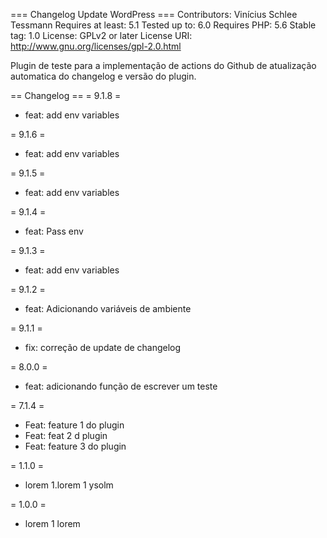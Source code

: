 === Changelog Update WordPress ===
Contributors: Vinícius Schlee Tessmann
Requires at least: 5.1
Tested up to: 6.0
Requires PHP: 5.6
Stable tag: 1.0
License: GPLv2 or later
License URI: http://www.gnu.org/licenses/gpl-2.0.html

Plugin de teste para a implementação de actions do Github de atualização automatica do changelog e versão do plugin.

== Changelog ==
= 9.1.8 =
 * feat: add env variables
 
= 9.1.6 =
 * feat: add env variables
 
= 9.1.5 =
 * feat: add env variables
 
= 9.1.4 =
 * feat: Pass env
 
= 9.1.3 =
 * feat: add env variables
 
= 9.1.2 =
 * feat: Adicionando variáveis de ambiente
 
= 9.1.1 =
 * fix: correção de update de changelog
 
= 8.0.0 =
 * feat: adicionando função de escrever um teste
 
= 7.1.4 =
 * Feat: feature 1 do plugin
 * Feat: feat 2 d plugin
 * Feat: feature 3 do plugin
 
= 1.1.0 =
* lorem 1.lorem 1 ysolm

= 1.0.0 =
* lorem 1 lorem 
